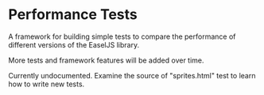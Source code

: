 # Performance Tests

A framework for building simple tests to compare the performance of different versions of the EaselJS library.

More tests and framework features will be added over time.

Currently undocumented. Examine the source of "sprites.html" test to learn how to write new tests.